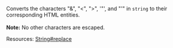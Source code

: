 Converts the characters "&amp;", "&lt;", "&gt;", '"', and "'" in <code>string</code> to their corresponding HTML entities.<br><br><strong>Note:</strong> No other characters are escaped.

Resources: [String#replace](https://developer.mozilla.org/en-US/docs/Web/JavaScript/Reference/Global_Objects/String/replace)
